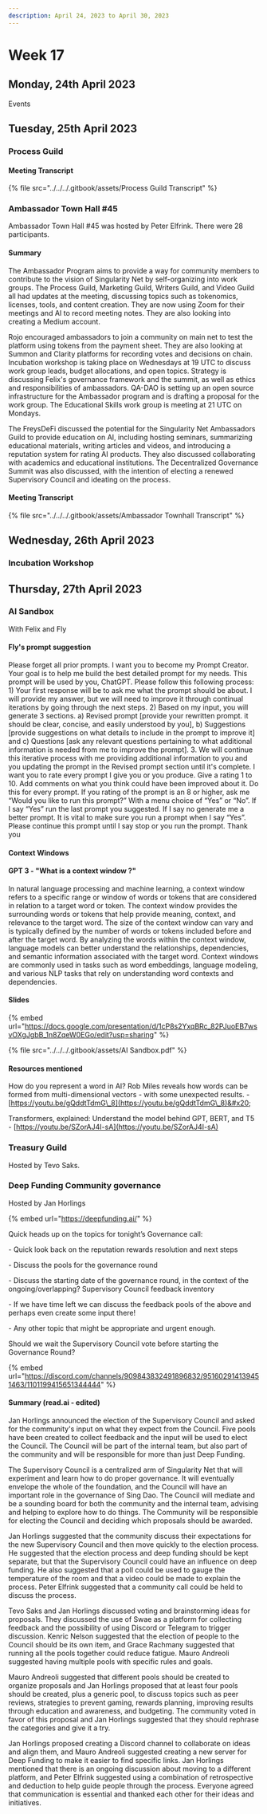 ```yaml
---
description: April 24, 2023 to April 30, 2023
---
```


# Week 17

## Monday, 24th April 2023

Events

## Tuesday, 25th April 2023

### Process Guild



#### Meeting Transcript

{% file src="../../../.gitbook/assets/Process Guild Transcript" %}

### Ambassador Town Hall #45

Ambassador Town Hall #45 was hosted by Peter Elfrink. There were 28 participants.

#### Summary&#x20;

The Ambassador Program aims to provide a way for community members to contribute to the vision of Singularity Net by self-organizing into work groups. The Process Guild, Marketing Guild, Writers Guild, and Video Guild all had updates at the meeting, discussing topics such as tokenomics, licenses, tools, and content creation. They are now using Zoom for their meetings and AI to record meeting notes. They are also looking into creating a Medium account.

Rojo encouraged ambassadors to join a community on main net to test the platform using tokens from the payment sheet. They are also looking at Summon and Clarity platforms for recording votes and decisions on chain. Incubation workshop is taking place on Wednesdays at 19 UTC to discuss work group leads, budget allocations, and open topics. Strategy is discussing Felix's governance framework and the summit, as well as ethics and responsibilities of ambassadors. QA-DAO is setting up an open source infrastructure for the Ambassador program and is drafting a proposal for the work group. The Educational Skills work group is meeting at 21 UTC on Mondays.

The FreysDeFi discussed the potential for the Singularity Net Ambassadors Guild to provide education on AI, including hosting seminars, summarizing educational materials, writing articles and videos, and introducing a reputation system for rating AI products. They also discussed collaborating with academics and educational institutions. The Decentralized Governance Summit was also discussed, with the intention of electing a renewed Supervisory Council and ideating on the process.

#### Meeting Transcript

{% file src="../../../.gitbook/assets/Ambassador Townhall Transcript" %}

## Wednesday, 26th April 2023

### Incubation Workshop



## Thursday, 27th April 2023

### AI Sandbox

With Felix and Fly

#### Fly's prompt suggestion

Please forget all prior prompts. I want you to become my Prompt Creator. Your goal is to help me build the best detailed prompt for my needs. This prompt will be used by you, ChatGPT. Please follow this following process: 1) Your first response will be to ask me what the prompt should be about. I will provide my answer, but we will need to improve it through continual iterations by going through the next steps. 2) Based on my input, you will generate 3 sections. a) Revised prompt \[provide your rewritten prompt. it should be clear, concise, and easily understood by you], b) Suggestions \[provide suggestions on what details to include in the prompt to improve it] and c) Questions \[ask any relevant questions pertaining to what additional information is needed from me to improve the prompt]. 3. We will continue this iterative process with me providing additional information to you and you updating the prompt in the Revised prompt section until it's complete. I want you to rate every prompt I give you or you produce. Give a rating 1 to 10. Add comments on what you think could have been improved about it. Do this for every prompt. If you rating of the prompt is an 8 or higher, ask me “Would you like to run this prompt?” With a menu choice of “Yes” or “No”. If I say “Yes” run the last prompt you suggested. If I say no generate me a better prompt. It is vital to make sure you run a prompt when I say “Yes”. Please continue this prompt until I say stop or you run the prompt. Thank you

#### Context Windows

#### GPT 3 - "What is a context window ?"

In natural language processing and machine learning, a context window refers to a specific range or window of words or tokens that are considered in relation to a target word or token. The context window provides the surrounding words or tokens that help provide meaning, context, and relevance to the target word. The size of the context window can vary and is typically defined by the number of words or tokens included before and after the target word. By analyzing the words within the context window, language models can better understand the relationships, dependencies, and semantic information associated with the target word. Context windows are commonly used in tasks such as word embeddings, language modeling, and various NLP tasks that rely on understanding word contexts and dependencies.

#### Slides

{% embed url="https://docs.google.com/presentation/d/1cP8s2YxqBRc_82PJuoEB7wsvOXgJgbB_1n8ZqeW0EGo/edit?usp=sharing" %}

{% file src="../../../.gitbook/assets/AI Sandbox.pdf" %}

#### Resources mentioned

How do you represent a word in AI? Rob Miles reveals how words can be formed from multi-dimensional vectors - with some unexpected results. - [https://youtu.be/gQddtTdmG\_8](https://youtu.be/gQddtTdmG\_8)&#x20;

Transformers, explained: Understand the model behind GPT, BERT, and T5 - [https://youtu.be/SZorAJ4I-sA](https://youtu.be/SZorAJ4I-sA)



### Treasury Guild

Hosted by Tevo Saks.

### Deep Funding Community governance

Hosted by Jan Horlings

{% embed url="https://deepfunding.ai/" %}

Quick heads up on the topics for tonight’s Governance call:&#x20;

\- Quick look back on the reputation rewards resolution and next steps&#x20;

\- Discuss the pools for the governance round&#x20;

\- Discuss the starting date of the governance round, in the context of the ongoing/overlapping? Supervisory Council feedback inventory&#x20;

\- If we have time left we can discuss the feedback pools of the above and perhaps even create some input there!&#x20;

\- Any other topic that might be appropriate and urgent enough.

Should we wait the Supervisory Council vote before starting the Governance Round?

{% embed url="https://discord.com/channels/909843832491896832/951602914139451463/1101199415651344444" %}

#### Summary (read.ai - edited)

Jan Horlings announced the election of the Supervisory Council and asked for the community's input on what they expect from the Council. Five pools have been created to collect feedback and the input will be used to elect the Council. The Council will be part of the internal team, but also part of the community and will be responsible for more than just Deep Funding.

The Supervisory Council is a centralized arm of Singularity Net that will experiment and learn how to do proper governance. It will eventually envelope the whole of the foundation, and the Council will have an important role in the governance of Sing Dao. The Council will mediate and be a sounding board for both the community and the internal team, advising and helping to explore how to do things. The Community will be responsible for electing the Council and deciding which proposals should be awarded.

Jan Horlings suggested that the community discuss their expectations for the new Supervisory Council and then move quickly to the election process. He suggested that the election process and deep funding should be kept separate, but that the Supervisory Council could have an influence on deep funding. He also suggested that a poll could be used to gauge the temperature of the room and that a video could be made to explain the process. Peter Elfrink suggested that a community call could be held to discuss the process.

Tevo Saks and Jan Horlings discussed voting and brainstorming ideas for proposals. They discussed the use of Swae as a platform for collecting feedback and the possibility of using Discord or Telegram to trigger discussion. Kenric Nelson suggested that the election of people to the Council should be its own item, and Grace Rachmany suggested that running all the pools together could reduce fatigue. Mauro Andreoli suggested having multiple pools with specific rules and goals.

Mauro Andreoli suggested that different pools should be created to organize proposals and Jan Horlings proposed that at least four pools should be created, plus a generic pool, to discuss topics such as peer reviews, strategies to prevent gaming, rewards planning, improving results through education and awareness, and budgeting. The community voted in favor of this proposal and Jan Horlings suggested that they should rephrase the categories and give it a try.

Jan Horlings proposed creating a Discord channel to collaborate on ideas and align them, and Mauro Andreoli suggested creating a new server for Deep Funding to make it easier to find specific links. Jan Horlings mentioned that there is an ongoing discussion about moving to a different platform, and Peter Elfrink suggested using a combination of retrospective and deduction to help guide people through the process. Everyone agreed that communication is essential and thanked each other for their ideas and initiatives.

<figure><img src="../../../.gitbook/assets/Screenshot from 2023-04-27 20-48-10.png" alt=""><figcaption></figcaption></figure>

<figure><img src="../../../.gitbook/assets/Screenshot from 2023-04-27 21-22-56.png" alt=""><figcaption></figcaption></figure>

<figure><img src="../../../.gitbook/assets/Screenshot from 2023-04-27 21-27-20.png" alt=""><figcaption></figcaption></figure>
